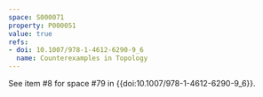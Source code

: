```yaml
---
space: S000071
property: P000051
value: true
refs:
- doi: 10.1007/978-1-4612-6290-9_6
  name: Counterexamples in Topology
---
```


See item #8 for space #79 in {{doi:10.1007/978-1-4612-6290-9_6}}.
